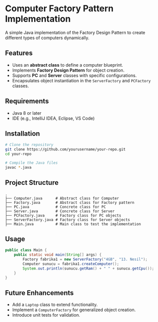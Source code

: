 
# Computer Factory Pattern Implementation

A simple Java implementation of the Factory Design Pattern to create different types of computers dynamically.

## Features
- Uses an **abstract class** to define a computer blueprint.
- Implements **Factory Design Pattern** for object creation.
- Supports **PC** and **Server** classes with specific configurations.
- Encapsulates object instantiation in the `ServerFactory` and `PCFactory` classes.

## Requirements
- Java 8 or later
- IDE (e.g., IntelliJ IDEA, Eclipse, VS Code)

## Installation
```bash
# Clone the repository
git clone https://github.com/yourusername/your-repo.git
cd your-repo

# Compile the Java files
javac *.java
```

## Project Structure
```
.
├── Computer.java      # Abstract class for Computer
├── Factory.java       # Abstract class for Factory pattern
├── PC.java            # Concrete class for PC
├── Server.java        # Concrete class for Server
├── PCFactory.java     # Factory class for PC objects
├── ServerFactory.java # Factory class for Server objects
├── Main.java          # Main class to test the implementation
```

## Usage
```java
public class Main {
    public static void main(String[] args) {
        Factory fabrika1 = new ServerFactory("4GB", "13. Nesil");
        Computer sunucu = fabrika1.createComputer();
        System.out.println(sunucu.getRam() + " " + sunucu.getCpu());
    }
}
```

## Future Enhancements
- Add a `Laptop` class to extend functionality.
- Implement a `ComputerFactory` for generalized object creation.
- Introduce unit tests for validation.
  





